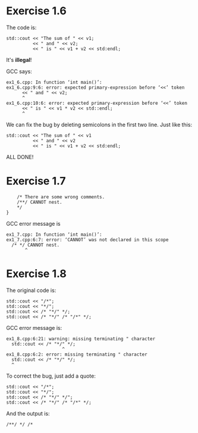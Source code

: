 # Exercise 1.6
The code is:

```
std::cout << "The sum of " << v1;
		  << " and " << v2;
		  << " is " << v1 + v2 << std:endl;
```

It's **illegal**!

GCC says:

```
ex1_6.cpp: In function ‘int main()’:
ex1_6.cpp:9:6: error: expected primary-expression before ‘<<’ token
      << " and " << v2;
      ^
ex1_6.cpp:10:6: error: expected primary-expression before ‘<<’ token
      << " is " << v1 * v2 << std::endl;
      ^
```

We can fix the bug by deleting semicolons in the first two line. Just like this:

```
std::cout << "The sum of " << v1
		  << " and " << v2
		  << " is " << v1 + v2 << std:endl;
```

ALL DONE!

# Exercise 1.7
```
	/* There are some wrong comments.
	/**/ CANNOT nest. 
	*/
}
```
GCC error message is 
```
ex1_7.cpp: In function ‘int main()’:
ex1_7.cpp:6:7: error: ‘CANNOT’ was not declared in this scope
  /* */ CANNOT nest. 
       ^
```

# Exercise 1.8
The original code is:

```
std::cout << "/*";
std::cout << "*/";
std::cout << /* "*/" */;
std::cout << /* "*/" /* "/*" */;
```

GCC error message is:

```
ex1_8.cpp:6:21: warning: missing terminating " character
  std::cout << /* "*/" */;
                     ^
ex1_8.cpp:6:2: error: missing terminating " character
  std::cout << /* "*/" */;
  ^
```

To correct the bug, just add a quote: 

```
std::cout << "/*";
std::cout << "*/";
std::cout << /* "*/" */";
std::cout << /* "*/" /* "/*" */;
```

And the output is:

```
/**/ */ /* 
```


